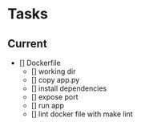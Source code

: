 # Tasks

## Current

- [] Dockerfile
    - [] working dir
    - [] copy app.py
    - [] install dependencies
    - [] expose port
    - [] run app
    - [] lint docker file with make lint